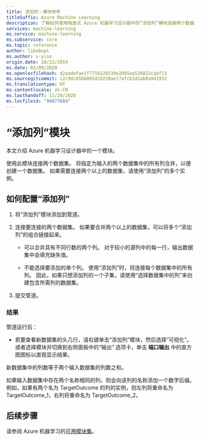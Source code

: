 ```yaml
---
title: 添加列：模块参考
titleSuffix: Azure Machine Learning
description: 了解如何使用拖放式 Azure 机器学习设计器中的“添加列”模块连接两个数据集。
services: machine-learning
ms.service: machine-learning
ms.subservice: core
ms.topic: reference
author: likebupt
ms.author: v-yiso
origin.date: 10/22/2019
ms.date: 03/09/2020
ms.openlocfilehash: d2aadefae1f775b226539e2095aa526822cabf13
ms.sourcegitcommit: c2c9dc65b886542d220ae17afcb1d1ab0a941932
ms.translationtype: HT
ms.contentlocale: zh-CN
ms.lasthandoff: 11/20/2020
ms.locfileid: "94977684"
---
```

# <a name="add-columns-module"></a>“添加列”模块

本文介绍 Azure 机器学习设计器中的一个模块。

使用此模块连接两个数据集。 将指定为输入的两个数据集中的所有列合并，以便创建一个数据集。 如果需要连接两个以上的数据集，请使用“添加列”的多个实例。 



## <a name="how-to-configure-add-columns"></a>如何配置“添加列”
1. 将“添加列”模块添加到管道。 

2. 连接要连接的两个数据集。 如果要合并两个以上的数据集，可以将多个“添加列”的组合链接起来。 

    - 可以合并具有不同行数的两个列。 对于较小的源列中的每一行，输出数据集中会填充缺失值。

    - 不能选择要添加的单个列。 使用“添加列”时，将连接每个数据集中的所有列。  因此，如果只想添加列的一个子集，请使用“选择数据集中的列”来创建包含所需列的数据集。

3. 提交管道。

### <a name="results"></a>结果
管道运行后：

- 若要查看新数据集的头几行，请右键单击“添加列”模块，然后选择“可视化”。  或者选择模块并切换到右侧面板中的“输出”  选项卡，单击 **端口输出** 中的直方图图标以直观显示结果。

新数据集中的列数等于两个输入数据集的列数之和。

如果输入数据集中存在两个名称相同的列，则会向该列的名称添加一个数字后缀。 例如，如果有两个名为 TargetOutcome 的列的实例，则左列将重命名为 TargetOutcome_1，右列将重命名为 TargetOutcome_2。

## <a name="next-steps"></a>后续步骤

请参阅 Azure 机器学习的[可用模块集](module-reference.md)。 